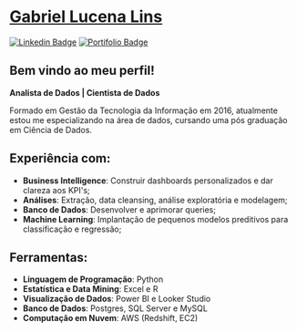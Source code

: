 # <div class="LI-profile-badge"  data-version="v1" data-size="medium" data-locale="pt_BR" data-type="horizontal" data-theme="dark" ><a class="LI-simple-link" href='https://github.com/gabelucena/gabelucena/blob/main/Gabriel%20Lucena%20Lins.pdf'>Gabriel Lucena Lins</a></div>
[![Linkedin Badge](https://img.shields.io/badge/-LinkedIn-blue?style=flat-square&logo=Linkedin&logoColor=white&link=https://www.linkedin.com/in/gabriel-lucena-lins/)](https://www.linkedin.com/in/gabriel-lucena-lins/) [![Portifolio Badge](https://img.shields.io/badge/-Portfolio-green?style=flat-square&logo=Portfolio&logoColor=white&link=https://sites.google.com/view/portfoliogabelucena/home)](https://sites.google.com/view/portfoliogabelucena/home)

## Bem vindo ao meu perfil!

**Analista de Dados | Cientista de Dados**

Formado em Gestão da Tecnologia da Informação em 2016, atualmente estou me especializando na área de dados, cursando uma pós graduação em Ciência de Dados.
## Experiência com:

- **Business Intelligence**: Construir dashboards personalizados e dar clareza aos KPI's;
- **Análises**: Extração, data cleansing, análise exploratória e modelagem;
- **Banco de Dados**: Desenvolver e aprimorar queries;
- **Machine Learning**: Implantação de pequenos modelos preditivos para classificação e regressão;

## Ferramentas:

- **Linguagem de Programação**: Python
- **Estatística e Data Mining**: Excel e R
- **Visualização de Dados**: Power BI e Looker Studio
- **Banco de Dados**: Postgres, SQL Server e MySQL
- **Computação em Nuvem**: AWS (Redshift, EC2)
